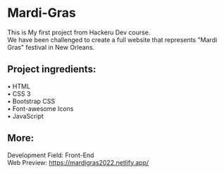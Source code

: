 # Mardi-Gras
This is My first project from Hackeru Dev course.  
We have been challenged to create a full website that represents "Mardi Gras" festival in New Orleans.

## Project ingredients:
• HTML  
• CSS 3  
• Bootstrap CSS  
• Font-awesome Icons  
• JavaScript  

## More:
Development Field: Front-End  
Web Preview: https://mardigras2022.netlify.app/
